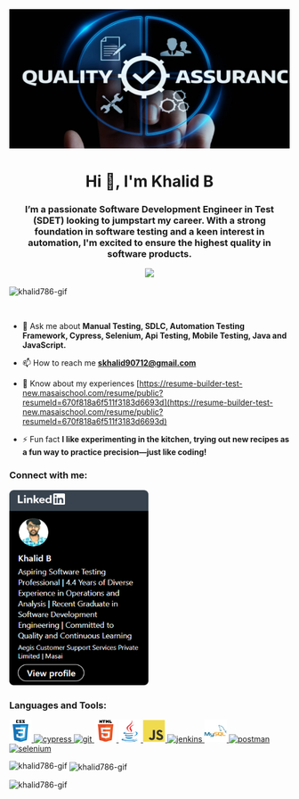 <div><img src="https://github.com/Khalid786-gif/Khalid786-gif/blob/main/QABanner.jpg" height="250px" width="1000px"></div>
<h1 align="center">Hi 👋, I'm Khalid B</h1>
<h3 align="center">I’m a passionate Software Development Engineer in Test (SDET) looking to jumpstart my career. With a strong foundation in software testing and a keen interest in automation, I'm excited to ensure the highest quality in software products.</h3>

<div align="center"><img width="400" src="https://user-images.githubusercontent.com/55389276/140866485-8fb1c876-9a8f-4d6a-98dc-08c4981eaf70.gif"></div>

<p align="left"> <img src="https://komarev.com/ghpvc/?username=khalid786-gif&label=Profile%20views&color=0e75b6&style=flat" alt="khalid786-gif" /> </p>

<p align="left"> <a href="https://twitter.com/" target="blank"><img src="https://img.shields.io/twitter/follow/?logo=twitter&style=for-the-badge" alt="" /></a> </p>

- 💬 Ask me about **Manual Testing, SDLC, Automation Testing Framework, Cypress, Selenium, Api Testing, Mobile Testing, Java and JavaScript.**

- 📫 How to reach me **skhalid90712@gmail.com**

- 📄 Know about my experiences [https://resume-builder-test-new.masaischool.com/resume/public?resumeId=670f818a6f511f3183d6693d](https://resume-builder-test-new.masaischool.com/resume/public?resumeId=670f818a6f511f3183d6693d)

- ⚡ Fun fact **I like experimenting in the kitchen, trying out new recipes as a fun way to practice precision—just like coding!**

<h3 align="left">Connect with me:</h3>

<a href="https://www.linkedin.com/in/khalid-b-9b2363203/" target="_blank" target="__blank">
  <img src="https://github.com/Khalid786-gif/Khalid786-gif/blob/main/LinkedIn_Badge_Image.png" width="250" height="350" />
</a>


<h3 align="left">Languages and Tools:</h3>
<p align="left"> <a href="https://www.w3schools.com/css/" target="_blank" rel="noreferrer"> <img src="https://raw.githubusercontent.com/devicons/devicon/master/icons/css3/css3-original-wordmark.svg" alt="css3" width="40" height="40"/> </a> <a href="https://www.cypress.io" target="_blank" rel="noreferrer"> <img src="https://raw.githubusercontent.com/simple-icons/simple-icons/6e46ec1fc23b60c8fd0d2f2ff46db82e16dbd75f/icons/cypress.svg" alt="cypress" width="40" height="40"/> </a> <a href="https://git-scm.com/" target="_blank" rel="noreferrer"> <img src="https://www.vectorlogo.zone/logos/git-scm/git-scm-icon.svg" alt="git" width="40" height="40"/> </a> <a href="https://www.w3.org/html/" target="_blank" rel="noreferrer"> <img src="https://raw.githubusercontent.com/devicons/devicon/master/icons/html5/html5-original-wordmark.svg" alt="html5" width="40" height="40"/> </a> <a href="https://www.java.com" target="_blank" rel="noreferrer"> <img src="https://raw.githubusercontent.com/devicons/devicon/master/icons/java/java-original.svg" alt="java" width="40" height="40"/> </a> <a href="https://developer.mozilla.org/en-US/docs/Web/JavaScript" target="_blank" rel="noreferrer"> <img src="https://raw.githubusercontent.com/devicons/devicon/master/icons/javascript/javascript-original.svg" alt="javascript" width="40" height="40"/> </a> <a href="https://www.jenkins.io" target="_blank" rel="noreferrer"> <img src="https://www.vectorlogo.zone/logos/jenkins/jenkins-icon.svg" alt="jenkins" width="40" height="40"/> </a> <a href="https://www.mysql.com/" target="_blank" rel="noreferrer"> <img src="https://raw.githubusercontent.com/devicons/devicon/master/icons/mysql/mysql-original-wordmark.svg" alt="mysql" width="40" height="40"/> </a> <a href="https://postman.com" target="_blank" rel="noreferrer"> <img src="https://www.vectorlogo.zone/logos/getpostman/getpostman-icon.svg" alt="postman" width="40" height="40"/> </a> <a href="https://www.selenium.dev" target="_blank" rel="noreferrer"> <img src="https://raw.githubusercontent.com/detain/svg-logos/780f25886640cef088af994181646db2f6b1a3f8/svg/selenium-logo.svg" alt="selenium" width="40" height="40"/> </a> </p>

<p><img align="left" src="https://github-readme-stats.vercel.app/api/top-langs?username=khalid786-gif&show_icons=true&locale=en&layout=compact" alt="khalid786-gif" /></p>

<p>&nbsp;<img align="center" src="https://github-readme-stats.vercel.app/api?username=khalid786-gif&show_icons=true&locale=en" alt="khalid786-gif" /></p>

<p><img align="center" src="https://github-readme-streak-stats.herokuapp.com/?user=khalid786-gif&" alt="khalid786-gif" /></p>
